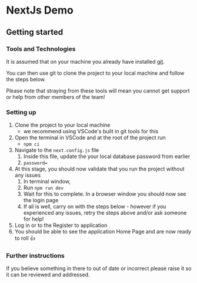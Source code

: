 # NextJs Demo

## Getting started

### Tools and Technologies

It is assumed that on your machine you already have installed [git](https://git-scm.com/downloads).

You can then use git to clone the project to your local machine and follow the steps below.

Please note that straying from these tools will mean you cannot get support or help from other members of the team!

### Setting up

1. Clone the project to your local machine
   - we recommend using VSCode's built in git tools for this
2. Open the terminal in VSCode and at the root of the project run
   - `npm ci`
3. Navigate to the `next.config.js` file
   1. Inside this file, update the your local database password from earlier
   2. `password=`
4. At this stage, you should now validate that you run the project without any issues
   1. In terminal window,
   2. Run `npm run dev`
   3. Wait for this to complete. In a browser window you should now see the login page
   4. If all is well, carry on with the steps below - however if you experienced any issues, retry the steps above and/or ask someone for help!
5. Log in or to the Register to application
6. You should be able to see the application Home Page and are now ready to roll 👍

### Further instructions

If you believe something in there to out of date or incorrect please raise it so it can be reviewed and addressed.

